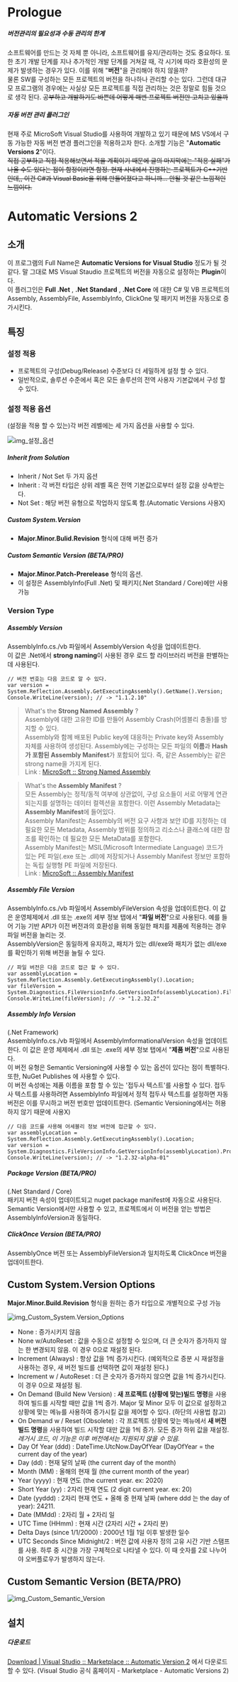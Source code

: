 # Prologue

##### 버전관리의 필요성과 수동 관리의 한계
소프트웨어를 만드는 것 자체 뿐 아니라, 소프트웨어를 유지/관리하는 것도 중요하다. 또한 초기 개발 단계를 지나 추가적인 개발 단계를 거쳐갈 때, 각 시기에 따라 호환성의 문제가 발생하는 경우가 있다. 이를 위해 "**버전**"을 관리해야 하지 않을까?  
물론 SW를 구성하는 모든 프로젝트의 버전을 하나하나 관리할 수는 있다. 그런데 대규모 프로그램의 경우에는 사실상 모든 프로젝트를 직접 관리하는 것은 정말로 힘들 것으로 생각 된다. ~~공부하고 개발하기도 바쁜데 어떻게 매번 프로젝트 버전만 고치고 있을까~~

##### 자동 버전 관리 플러그인

현재 주로 MicroSoft Visual Studio를 사용하여 개발하고 있기 때문에 MS VS에서 구동 가능한 자동 버전 변경 플러그인을 적용하고자 한다. 소개할 기능은 "**Automatic Versions 2**"이다.  
~~직접 공부하고 직접 적용해보면서 적을 계획이기 때문에 글의 마지막에는 "적용 실패"가 나올 수도 있다는 점이 함정이라면 함정. 현재 사내에서 진행하는 프로젝트가 C++기반 인데,, 이건 C#과 Visual Basic을 위해 만들어졌다고 하니까... 안될 것 같은 느낌적인 느낌이다.~~

# Automatic Versions 2
## 소개
이 프로그램의 Full Name은 **Automatic Versions for Visual Studio** 정도가 될 것 같다. 말 그대로 MS Visual Staudio 프로젝트의 버전을 자동으로 설정하는 **Plugin**이다.  
이 플러그인은 **Full .Net** , **.Net Standard** , **.Net Core** 에 대한 C# 및 VB 프로젝트의 Assembly, AssemblyFile, AssemblyInfo, ClickOne 및 패키지 버전을 자동으로 증가시킨다.

## 특징
### 설정 적용
- 프로젝트의 구성(Debug/Release) 수준보다 더 세밀하게 설정 할 수 있다.
- 일반적으로, 솔루션 수준에서 혹은 모든 솔루션의 전역 사용자 기본값에서 구성 할 수 있다.

### 설정 적용 옵션
(설정을 적용 할 수 있는)각 버전 레벨에는 세 가지 옵션을 사용할 수 있다.

![img_설정_옵션](/images/AV2_Setting_type.png)

##### Inherit from Solution
- Inherit / Not Set 두 가지 옵션
- Inherit : 각 버전 타입은 상위 레벨 혹은 전역 기본값으로부터 설정 값을 상속받는다.
- Not Set : 해당 버전 유형으로 작업하지 않도록 함.(Automatic Versions 사용X)
##### Custom System.Version
- **Major.Minor.Bulid.Revision** 형식에 대해 버전 증가
##### Custom Semantic Version (BETA/PRO)
- **Major.Minor.Patch-Prerelease** 형식의 옵션.
- 이 설정은 AssemblyInfo(Full .Net) 및 패키지(.Net Standard / Core)에만 사용 가능

### Version Type
##### Assembly Version
AssemblyInfo.cs./vb 파일에서 AssemblyVersion 속성을 업데이트한다.  
이 값은 .Net에서 **strong naming**이 사용된 경우 로드 할 라이브러리 버전을 판별하는 데 사용된다.
```
// 버전 번호는 다음 코드로 알 수 있다.
var version = System.Reflection.Assembly.GetExecutingAssembly().GetName().Version;
Console.WriteLine(version); // -> "1.1.2.10"
```
> What's the **Strong Named Assembly** ?  
Assembly에 대한 고유한 ID를 만들어 Assembly Crash(어셈블리 충돌)를 방지할 수 있다.  
Assembly와 함께 배포된 Public key에 대응하는 Private key와 Assembly 자체를 사용하여 생성된다. Assembly에는 구성하는 모든 파일의 **이름**과 **Hash가 포함된 Assembly Manifest**가 포함되어 있다. 즉, 같은 Assembly는 같은 strong name을 가지게 된다.  
Link : [MicroSoft :: Strong Named Assembly](https://docs.microsoft.com/ko-kr/dotnet/standard/assembly/strong-named)

> What's the **Assembly Manifest** ?  
모든 Assembly는 정적/동적 여부에 상관없이, 구성 요소들이 서로 어떻게 연관되는지를 설명하는 데이터 컬렉션을 포함한다. 이런 Assembly Metadata는 **Assembly Manifest**에 들어있다.  
Assembly Manifest는 Assembly의 버전 요구 사항과 보안 ID를 지정하는 데 필요한 모든 Metadata, Assembly 범위를 정의하고 리소스나 클래스에 대한 참조를 확인하는 데 필요한 모든 MetaData를 포함한다.  
Assembly Manifest는 MSIL(Microsoft Intermediate Language) 코드가 있는 PE 파일(.exe 또는 .dll)에 저장되거나 Assembly Manifest 정보만 포함하는 독립 실행형 PE 파일에 저장된다.  
Link : [MicroSoft :: Assembly Manifest](https://docs.microsoft.com/ko-kr/dotnet/standard/assembly/manifest)

##### Assembly File Version
AssemblyInfo.cs./vb 파일에서 AssemblyFileVersion 속성을 업데이트한다. 이 값은 운영체제에서 .dll 또는 .exe의 세부 정보 탭에서 "**파일 버전**"으로 사용된다. 예를 들어 기능 기반 API가 이전 버전과의 호환성을 위해 동일한 패치를 제품에 적용하는 경우 파일 버전을 늘리는 것.  
AssemblyVersion은 동일하게 유지하고, 패치가 있는 dll/exe와 패치가 없는 dll/exe를 확인하기 위해 버전을 늘릴 수 있다.
```
// 파일 버전은 다음 코드로 접근 할 수 있다.
var assemblyLocation = System.Reflection.Assembly.GetExecutingAssembly().Location;
var fileVersion = System.Diagnostics.FileVersionInfo.GetVersionInfo(assemblyLocation).FileVersion; 
Console.WriteLine(fileVersion); // -> "1.2.32.2"
```
##### Assembly Info Version
(.Net Framework)  
AssemblyInfo.cs./vb 파일에서 AssemblyImformationalVersion 속성을 업데이트한다. 이 값은 운영 체제에서 .dll 또는 .exe의 세부 정보 탭에서 "**제품 버전**"으로 사용된다.  
이 버전 유형은 Semantic Versioning에 사용할 수 있는 옵션이 있다는 점이 특별하다. 또한, NuGet Publishes 에 사용할 수 있다.  
이 버전 속성에는 제품 이름을 포함 할 수 있는 '접두사 텍스트'를 사용할 수 있다. 접두사 텍스트를 사용하려면 AssemblyInfo 파일에서 정적 접두사 텍스트를 설정하면 자동 버전은 이를 무시하고 버전 번호만 업데이트한다. (Semantic Versioning에서는 허용하지 않기 때문에 사용X)
```
// 다음 코드를 사용해 어세블리 정보 버전에 접근할 수 있다.
var assemblyLocation = System.Reflection.Assembly.GetExecutingAssembly().Location;
var version = System.Diagnostics.FileVersionInfo.GetVersionInfo(assemblyLocation).ProductVersion; 
Console.WriteLine(version); // -> "1.2.32-alpha-01"
```
##### Package Version (BETA/PRO)
(.Net Standard / Core)  
패키지 버전 속성이 업데이트되고 nuget package manifest에 자동으로 사용된다. Semantic Version에서만 사용할 수 있고, 프로젝트에서 이 버전을 얻는 방법은 AssemblyInfoVersion과 동일하다.

##### ClickOnce Version (BETA/PRO)
AssemblyOnce 버전 또는 AssemblyFileVersion과 일치하도록 ClickOnce 버전을 업데이트한다.

## Custom System.Version Options
**Major.Minor.Build.Revision** 형식을 원하는 증가 타입으로 개별적으로 구성 가능  

![img_Custom_System.Version_Options](/images/AV2_Custom_System.Version_Options.png)
- None : 증가시키지 않음
- None w/AutoReset : 값을 수동으로 설정할 수 있으며, 더 큰 숫자가 증가하지 않는 한 변경되지 않음. 이 경우 0으로 재설정 된다.
- Increment (Always) : 항상 값을 1씩 증가시킨다. (예외적으로 증분 시 재설정을 사용하는 경우, 새 버전 빌드를 선택하면 값이 재설정 된다.)
- Increment w / AutoReset : 더 큰 숫자가 증가하지 않으면 값을 1씩 증가시킨다. 이 경우 0으로 재설정 됨.
- On Demand (Build New Version) : **새 프로젝트 (상황에 맞는)빌드 명령**을 사용하여 빌드를 시작할 때만 값을 1씩 증가. Major 및 Minor 모두 이 값으로 설정하고 상황에 맞는 메뉴를 사용하여 증가시킬 값을 제어할 수 있다. (하단의 사용법 참고)
- On Demand w / Reset (Obsolete) : 각 프로젝트 상황에 맞는 메뉴에서 **새 버전 빌드 명령**을 사용하여 빌드 시작할 대만 값을 1씩 증가. 모든 증가 하위 값을 재설정. _레거시 코드, 이 기능은 이후 버전에서는 지원되지 않을 수 있음._
- Day Of Year (ddd) : DateTime.UtcNow.DayOfYear (DayOfYear = the current day of the year)
- Day (dd) : 현재 달의 날짜 (the current day of the month)
- Month (MM) : 올해의 현재 월 (the current month of the year)
- Year (yyyy) : 현재 연도 (the current year. ex: 2020)
- Short Year (yy) : 2자리 현재 연도 (2 digit current year. ex: 20)
- Date (yyddd) : 2자리 현재 연도 + 올해 중 현재 날짜 (where ddd 는 the day of year): 24211.
- Date (MMdd) : 2자리 월 + 2자리 일
- UTC Time (HHmm) : 현재 시간 (2자리 시간 + 2자리 분)
- Delta Days (since 1/1/2000) : 2000년 1월 1일 이후 발생한 일수
- UTC Seconds Since Midnight/2 : 버전 값에 사용자 정의 고유 시간 기반 스탬프를 사용. 하루 중 시간을 가장 구체적으로 나타낼 수 있다. 이 때 숫자를 2로 나누어야 오버플로우가 발생하지 않는다.

## Custom Semantic Version (BETA/PRO)
![img_Custom_Semantic_Version](/images/AV2_Custom_Semantic_Version.png)

## 설치
##### 다운로드
[Download | Visual Studio :: Marketplace :: Automatic Version 2](https://marketplace.visualstudio.com/items?itemName=PrecisionInfinity.AutomaticVersions) 에서 다운로드 할 수 있다.
(Visual Studio 공식 홈페이지 - Marketplace - Automatic Versions 2)